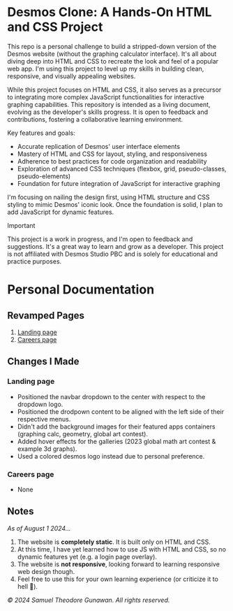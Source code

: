 # Desmos Clone: A Hands-On HTML and CSS Project

This repo is a personal challenge to build a stripped-down version of the Desmos website (without the graphing calculator interface). It's all about diving deep into HTML and CSS to recreate the look and feel of a popular web app. I'm using this project to level up my skills in building clean, responsive, and visually appealing websites.

While this project focuses on HTML and CSS, it also serves as a precursor to integrating more complex JavaScript functionalities for interactive graphing capabilities. This repository is intended as a living document, evolving as the developer's skills progress. It is open to feedback and contributions, fostering a collaborative learning environment.

Key features and goals:

- Accurate replication of Desmos' user interface elements
- Mastery of HTML and CSS for layout, styling, and responsiveness
- Adherence to best practices for code organization and readability
- Exploration of advanced CSS techniques (flexbox, grid, pseudo-classes, pseudo-elements)
- Foundation for future integration of JavaScript for interactive graphing

I'm focusing on nailing the design first, using HTML structure and CSS styling to mimic Desmos' iconic look. Once the foundation is solid, I plan to add JavaScript for dynamic features.

> [!IMPORTANT]
> This project is a work in progress, and I'm open to feedback and suggestions. It's a great way to learn and grow as a developer. This project is not affiliated with Desmos Studio PBC and is solely for educational and practice purposes.

# Personal Documentation 
## Revamped Pages
1. [Landing page](https://www.desmos.com/)
2. [Careers page](https://www.desmos.com/careers)

## Changes I Made
### Landing page
- Positioned the navbar dropdown to the center with respect to the dropdown logo.
- Positioned the drodpown content to be aligned with the left side of their respective menus.
- Didn't add the background images for their featured apps containers (graphing calc, geometry, global art contest).
- Added hover effects for the galleries (2023 global math art contest & example 3d graphs).
- Used a colored desmos logo instead due to personal preference.
### Careers page
- None
  
## Notes
_As of August 1 2024..._
1. The website is **completely static**. It is built only on HTML and CSS.
2. At this time, I have yet learned how to use JS with HTML and CSS, so no dynamic features yet (e.g. a login page overlay).
3. The website is **not responsive**, looking forward to learning responsive web design though.
4. Feel free to use this for your own learning experience (or criticize it to hell 🤗).


_© 2024 Samuel Theodore Gunawan. All rights reserved._

